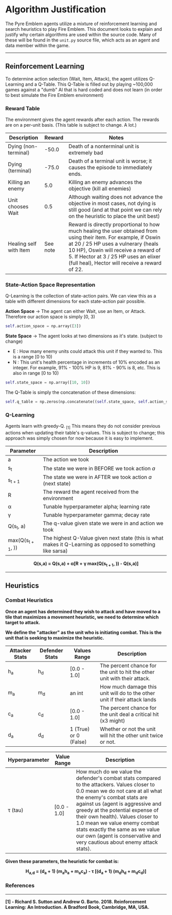 # Algorithm Justification

The Pyre Emblem agents utilize a mixture of reinforcement learning and search heuristics to play Fire Emblem. This document looks to explain and justify why certain algorithms are used within the source code. Many of these will be found in the `unit.py` source file, which acts as an agent and data member within the game.

---

## Reinforcement Learning

To determine action selection (Wait, Item, Attack), the agent utilizes Q-Learning and a Q-Table. This Q-Table is filled out by playing ~100,000 games against a "dumb" AI that is hard coded and does not learn (in order to best simulate the Fire Emblem environment)

### Reward Table

The environment gives the agent rewards after each action. The rewards are on a per-unit basis. (This table is subject to change. A lot.)

| Description | Reward | Notes
| --- | --- | --- 
| Dying (non-terminal) | -50.0 | Death of a nonterminal unit is extremely bad
| Dying (terminal) | -75.0 | Death of a terminal unit is worse; it causes the episode to immediately ends.
| Killing an enemy | 5.0 | Killing an enemy advances the objective (kill all enemies)
| Unit chooses Wait | 0.5 | Although waiting does not advance the objective in most cases, not dying is still good (and at that point we can rely on the heuristic to place the unit best)
| Healing self with Item | See note | Reward is directly proportional to how much healing the user obtained from using their item. For example, if Oswin at 20 / 25 HP uses a vulnerary (heals 10 HP), Oswin will receive a reward of 5. If Hector at 3 / 25 HP uses an elixer (full heal), Hector will receive a reward of 22. 

### State-Action Space Representation

Q-Learning is the collection of state-action pairs. We can view this as a table with different dimensions for each state-action pair possible. 

**Action Space** -> The agent can either Wait, use an Item, or Attack. Therefore our action space is simply [0, 3)

```python 
self.action_space = np.array([3])
```

**State Space** -> The agent looks at two dimensions as it's state. (subject to change)

- E : How many enemy units could attack this unit if they wanted to. This is a range [0 to 10)
- N : This unit's health percentage in increments of 10% encoded as an integer. For example, 91% - 100% HP is 9, 81% - 90% is 8, etc. This is also in range [0 to 10) 

```python 
self.state_space = np.array([10, 10])
```

The Q-Table is simply the concatenation of these dimensions:

```python
self.q_table = np.zeros(np.concatenate((self.state_space, self.action_space)))  # [10, 10, 3]
```

### Q-Learning

Agents learn with greedy-Q. <sub>[1]</sub> This means they do not consider previous actions when updating their table's q-values. This is subject to change; this approach was simply chosen for now because it is easy to implement.

| Parameter | Description |
| ----- | ----- |
| a | The action we took |
| s<sub>t</sub> | The state we were in BEFORE we took action *a* |
| s<sub>t + 1</sub> | The state we were in AFTER we took action *a* (next state)|
| R | The reward the agent received from the environment |
| α | Tunable hyperparameter alpha; learning rate |
| γ | Tunable hyperparameter gamma; decay rate | 
| Q(s<sub>t</sub>, a) | The q-value given state we were in and action we took |
| max(Q(s<sub>t + 1</sub>, )) | The highest Q-Value given next state (this is what makes it Q-Learning as opposed to something like sarsa) |

<b><p align="center">Q(s,a) = Q(s,a) + α[R + γ max(Q(s<sub>t + 1</sub>, )) - Q(s,a)]

---

## Heuristics

### Combat Heuristics 

Once an agent has determined they wish to attack and have moved to a tile that maximizes a movement heuristic, we need to determine which target to attack. 

We define the "attacker" as the unit who is initiating combat. This is the unit that is seeking to maximize the heuristic. 

| Attacker Stats | Defender Stats | Values Range | Description |
| ---- | ---- | ---- | ---- |
| h<sub>a</sub> | h<sub>d</sub> | [0.0 - 1.0] | The percent chance for the unit to hit the other unit with their attack. |
| m<sub>a</sub> | m<sub>d</sub> | an int | How much damage this unit will do to the other unit if their attack lands |
| c<sub>a</sub> | c<sub>d</sub> | [0.0 - 1.0] | The percent chance for the unit deal a critical hit (x3 might) |
| d<sub>a</sub> | d<sub>d</sub> | 1 (True) or 0 (False) | Whether or not the unit will hit the other unit twice or not.  |

| Hyperparameter | Value Range | Description |
| ----- | ----- | ----- |
| τ (tau) | [0.0 - 1.0] | How much do we value the defender's combat stats compared to the attackers. Values closer to 0.0 mean we do not care at all what the enemy's combat stats are against us (agent is aggressive and greedy at the potential expense of their own health). Values closer to 1.0 mean we value enemy combat stats exactly the same as we value our own (agent is conservative and very cautious about enemy attack stats).

Given these parameters, the heuristic for combat is:


<b><p align="center">H<sub>a,d</sub> = (d<sub>a</sub> + 1) (m<sub>a</sub>h<sub>a</sub> + m<sub>a</sub>c<sub>a</sub>) - τ [(d<sub>a</sub> + 1) (m<sub>d</sub>h<sub>d</sub> + m<sub>d</sub>c<sub>d</sub>)]</p></b>


### References

---

[1] - Richard S. Sutton and Andrew G. Barto. 2018. Reinforcement Learning: An Introduction. A Bradford Book, Cambridge, MA, USA.